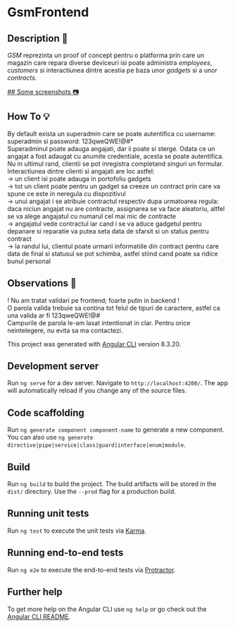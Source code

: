# GsmFrontend

## Description :floppy_disk:

  *GSM* reprezinta un proof of concept pentru o platforma prin care un magazin care repara diverse deviceuri isi poate administra *employees*, *customers* si interactiunea dintre acestia pe baza unor *gadgets* si a unor *contracts*.  
  
[## Some screenshots :camera:](https://i.imgur.com/60OuIeI.png)  

## How To :bulb:

  By default exista un superadmin care se poate autentifica cu username: superadmin si password: 123qweQWE!@#*  
  Superadminul poate adauga angajati, dar ii poate si sterge. Odata ce un angajat a fost adaugat cu anumite credentiale, acesta se poate autentifica.  
  Nu in ultimul rand, clientii se pot inregistra completand singuri un formular.  
  Interactiunea dintre clienti si angajati are loc astfel:  
  -> un client isi poate adauga in portofoliu gadgets  
  -> tot un client poate pentru un gadget sa creeze un contract prin care va spune ce este in neregula cu dispozitivul  
  -> unui angajat i se atribuie contractul respectiv dupa urmatoarea regula: daca niciun angajat nu are contracte, assignarea se va face aleatoriu, altfel se va alege angajatul cu numarul cel mai mic de contracte  
  -> angajatul vede contractul iar cand i se va aduce gadgetul pentru depanare si reparatie va putea seta data de sfarsit si un status pentru contract  
  -> la randul lui, clientul poate urmarii informatiile din contract pentru care data de final si statusul se pot schimba, astfel stiind cand poate sa ridice bunul personal  

## Observations :bell:

! Nu am tratat validari pe frontend; foarte putin in backend !  
O parola valida trebuie sa contina tot felul de tipuri de caractere, astfel ca una valida ar fi 123qweQWE!@#  
Campurile de parola le-am lasat intentionat in clar.
Pentru orice neintelegere, nu evita sa ma contactezi.  

This project was generated with [Angular CLI](https://github.com/angular/angular-cli) version 8.3.20.  

## Development server

Run `ng serve` for a dev server. Navigate to `http://localhost:4200/`. The app will automatically reload if you change any of the source files.

## Code scaffolding

Run `ng generate component component-name` to generate a new component. You can also use `ng generate directive|pipe|service|class|guard|interface|enum|module`.

## Build

Run `ng build` to build the project. The build artifacts will be stored in the `dist/` directory. Use the `--prod` flag for a production build.

## Running unit tests

Run `ng test` to execute the unit tests via [Karma](https://karma-runner.github.io).

## Running end-to-end tests

Run `ng e2e` to execute the end-to-end tests via [Protractor](http://www.protractortest.org/).

## Further help

To get more help on the Angular CLI use `ng help` or go check out the [Angular CLI README](https://github.com/angular/angular-cli/blob/master/README.md).

